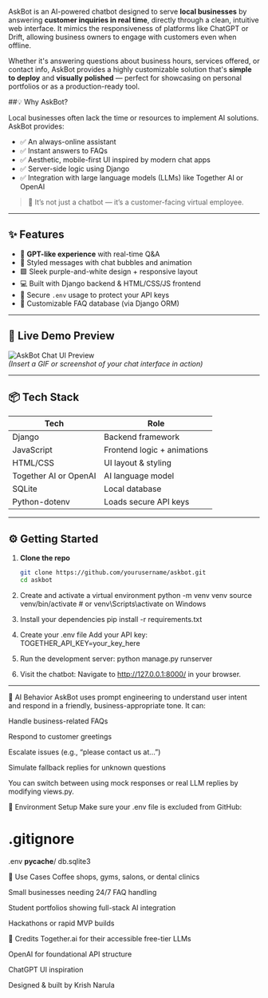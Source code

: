 AskBot is an AI-powered chatbot designed to serve **local businesses** by answering **customer inquiries in real time**, directly through a clean, intuitive web interface. It mimics the responsiveness of platforms like ChatGPT or Drift, allowing business owners to engage with customers even when offline.

Whether it's answering questions about business hours, services offered, or contact info, AskBot provides a highly customizable solution that's **simple to deploy** and **visually polished** — perfect for showcasing on personal portfolios or as a production-ready tool.


##💡 Why AskBot?

Local businesses often lack the time or resources to implement AI solutions. AskBot provides:

- ✅ An always-online assistant
- ✅ Instant answers to FAQs
- ✅ Aesthetic, mobile-first UI inspired by modern chat apps
- ✅ Server-side logic using Django
- ✅ Integration with large language models (LLMs) like Together AI or OpenAI

> 🧠 It’s not just a chatbot — it’s a customer-facing virtual employee.

---

## ✨ Features

- 🔮 **GPT-like experience** with real-time Q&A
- 💬 Styled messages with chat bubbles and animation
- 🟪 Sleek purple-and-white design + responsive layout
- 💻 Built with Django backend & HTML/CSS/JS frontend
- 🔐 Secure `.env` usage to protect your API keys
- 📄 Customizable FAQ database (via Django ORM)

---

## 🧪 Live Demo Preview

![AskBot Chat UI Preview](preview.gif)  
*(Insert a GIF or screenshot of your chat interface in action)*

---

## 📦 Tech Stack

| Tech      | Role                          |
|-----------|-------------------------------|
| Django    | Backend framework             |
| JavaScript | Frontend logic + animations  |
| HTML/CSS  | UI layout & styling           |
| Together AI or OpenAI | AI language model |
| SQLite    | Local database                |
| Python-dotenv | Loads secure API keys     |

---

## ⚙️ Getting Started

1. **Clone the repo**  
   ```bash
   git clone https://github.com/yourusername/askbot.git
   cd askbot

2. Create and activate a virtual environment
python -m venv venv
source venv/bin/activate  # or venv\Scripts\activate on Windows

3. Install your dependencies
pip install -r requirements.txt

4. Create your .env file
Add your API key:
TOGETHER_API_KEY=your_key_here

5. Run the development server:
python manage.py runserver

6. Visit the chatbot:
Navigate to http://127.0.0.1:8000/ in your browser.
-------------------------------------------------------------

🧠 AI Behavior
AskBot uses prompt engineering to understand user intent and respond in a friendly, business-appropriate tone. It can:

Handle business-related FAQs

Respond to customer greetings

Escalate issues (e.g., “please contact us at…”)

Simulate fallback replies for unknown questions

You can switch between using mock responses or real LLM replies by modifying views.py.

🔐 Environment Setup
Make sure your .env file is excluded from GitHub:
# .gitignore
.env
__pycache__/
db.sqlite3

💼 Use Cases
Coffee shops, gyms, salons, or dental clinics

Small businesses needing 24/7 FAQ handling

Student portfolios showing full-stack AI integration

Hackathons or rapid MVP builds

🙌 Credits
Together.ai for their accessible free-tier LLMs

OpenAI for foundational API structure

ChatGPT UI inspiration

Designed & built by Krish Narula


